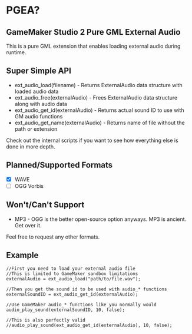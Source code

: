 # PGEA?
## GameMaker Studio 2 Pure GML External Audio
This is a pure GML extension that enables loading external audio during runtime.

## Super Simple API
- ext_audio_load(filename) - Returns ExternalAudio data structure with loaded audio data
- ext_audio_free(externalAudio) - Frees ExternalAudio data structure along with audio data
- ext_audio_get_id(externalAudio) - Returns actual sound ID to use with GM audio functions
- ext_audio_get_name(externalAudio)	- Returns name of file without the path or extension

Check out the internal scripts if you want to see how everything else is done in more depth.

## Planned/Supported Formats
- [x] WAVE		
- [ ] OGG Vorbis

## Won't/Can't Support
- MP3 - OGG is the better open-source option anyways. MP3 is ancient. Get over it.

Feel free to request any other formats.


## Example
```
//First you need to load your external audio file
//This is limited to GameMaker sandbox limitations 
externalAudio = ext_audio_load("path/to/file.wav");

//Then you get the sound id to be used with audio_* functions
externalSoundID = ext_audio_get_id(externalAudio);

//Use GameMaker audio_* functions like you normally would
audio_play_sound(externalSoundID, 10, false);

//This is also perfectly valid
//audio_play_sound(ext_audio_get_id(externalAudio), 10, false);
```